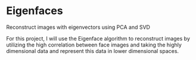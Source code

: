 # Eigenfaces
Reconstruct images with eigenvectors using PCA and SVD

For this project, I will use the Eigenface algorithm to reconstruct images by utilizing the high correlation between face images and taking the highly dimensional data and represent this data in lower dimensional spaces.
